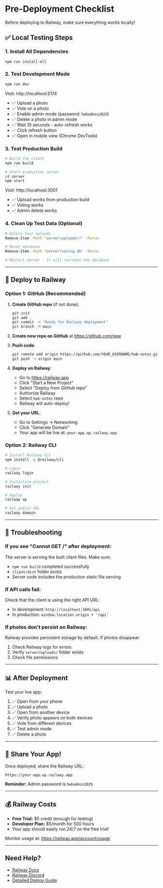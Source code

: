 # Pre-Deployment Checklist

Before deploying to Railway, make sure everything works locally!

## ✅ Local Testing Steps

### 1. Install All Dependencies
```bash
npm run install-all
```

### 2. Test Development Mode
```bash
npm run dev
```

Visit: http://localhost:5174
- ✅ Upload a photo
- ✅ Vote on a photo
- ✅ Enable admin mode (password: `hwbadmin2025`)
- ✅ Delete a photo in admin mode
- ✅ Wait 10 seconds - auto-refresh works
- ✅ Click refresh button
- ✅ Open in mobile view (Chrome DevTools)

### 3. Test Production Build
```bash
# Build the client
npm run build

# Start production server
cd server
npm start
```

Visit: http://localhost:3001
- ✅ Upload works from production build
- ✅ Voting works
- ✅ Admin delete works

### 4. Clean Up Test Data (Optional)
```bash
# Delete test uploads
Remove-Item -Path "server\uploads\*" -Force

# Reset database
Remove-Item -Path "server\voting.db" -Force

# Restart server - it will recreate the database
```

---

## 🚀 Deploy to Railway

### Option 1: GitHub (Recommended)

1. **Create GitHub repo** (if not done):
   ```bash
   git init
   git add .
   git commit -m "Ready for Railway deployment"
   git branch -M main
   ```

2. **Create new repo on GitHub** at https://github.com/new

3. **Push code**:
   ```bash
   git remote add origin https://github.com/YOUR_USERNAME/hwb-votes.git
   git push -u origin main
   ```

4. **Deploy on Railway**:
   - Go to https://railway.app
   - Click "Start a New Project"
   - Select "Deploy from GitHub repo"
   - Authorize Railway
   - Select `hwb-votes` repo
   - Railway will auto-deploy!

5. **Get your URL**:
   - Go to Settings → Networking
   - Click "Generate Domain"
   - Your app will be live at: `your-app.up.railway.app`

### Option 2: Railway CLI

```bash
# Install Railway CLI
npm install -g @railway/cli

# Login
railway login

# Initialize project
railway init

# Deploy
railway up

# Get public URL
railway domain
```

---

## 🔧 Troubleshooting

### If you see "Cannot GET /" after deployment:
The server is serving the built client files. Make sure:
- `npm run build` completed successfully
- `client/dist` folder exists
- Server code includes the production static file serving

### If API calls fail:
Check that the client is using the right API URL:
- In development: `http://localhost:3001/api`
- In production: `window.location.origin + '/api'`

### If photos don't persist on Railway:
Railway provides persistent storage by default. If photos disappear:
1. Check Railway logs for errors
2. Verify `server/uploads/` folder exists
3. Check file permissions

---

## 📊 After Deployment

Test your live app:
1. ✅ Open from your phone
2. ✅ Upload a photo
3. ✅ Open from another device
4. ✅ Verify photo appears on both devices
5. ✅ Vote from different devices
6. ✅ Test admin mode
7. ✅ Delete a photo

---

## 🎉 Share Your App!

Once deployed, share the Railway URL:
```
https://your-app.up.railway.app
```

**Reminder:** Admin password is `hwbadmin2025`

---

## 💰 Railway Costs

- **Free Trial:** $5 credit (enough for testing)
- **Developer Plan:** $5/month for 500 hours
- Your app should easily run 24/7 on the free trial!

Monitor usage at: https://railway.app/account/usage

---

## Need Help?

- [Railway Docs](https://docs.railway.app)
- [Railway Discord](https://discord.gg/railway)
- [Detailed Deploy Guide](./RAILWAY_DEPLOY.md)
